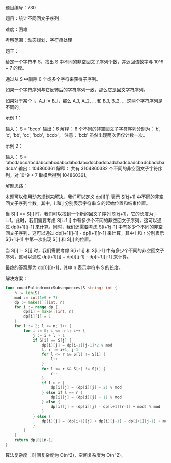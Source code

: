 题目编号：730

题目：统计不同回文子序列

难度：困难

考察范围：动态规划、字符串处理

题干：

给定一个字符串 S，找出 S 中不同的非空回文子序列个数，并返回该数字与 10^9 + 7 的模。

通过从 S 中删除 0 个或多个字符来获得子序列。

如果一个字符序列与它反转后的字符序列一致，那么它是回文字符序列。

如果对于某个 i，A_i != B_i，那么 A_1, A_2, ... 和 B_1, B_2, ... 这两个字符序列是不同的。

示例 1：

输入：
S = 'bccb'
输出：6
解释：
6 个不同的非空回文子字符序列分别为：'b', 'c', 'bb', 'cc', 'bcb', 'bccb'。
注意：'bcb' 虽然出现两次但仅计数一次。

示例 2：

输入：
S = 'abcdabcdabcdabcdabcdabcdabcdabcddcbadcbadcbadcbadcbadcbadcbadcba'
输出：104860361
解释：
共有 3104860382 个不同的非空回文子字符序列，对 10^9 + 7 取模后得到 104860361。

解题思路：

本题可以使用动态规划来解决。我们可以定义 dp[i][j] 表示 S[i:j+1] 中不同的非空回文子序列个数。其中，i 和 j 分别表示字符串 S 的起始位置和结束位置。

当 S[i] == S[j] 时，我们可以找到一个新的回文子序列 S[i:j+1]，它的长度为 j-i+1。此时，我们需要考虑 S[i+1:j] 中有多少个不同的非空回文子序列，这可以通过 dp[i+1][j-1] 来计算。同时，我们还需要考虑 S[i+1:j-1] 中有多少个不同的非空回文子序列，这可以通过 dp[i+1][j-1] - dp[l+1][r-1] 来计算，其中 l 和 r 分别表示 S[i+1:j-1] 中第一次出现 S[i] 和 S[j] 的位置。

当 S[i] != S[j] 时，我们需要考虑 S[i+1:j] 和 S[i:j-1] 中有多少个不同的非空回文子序列，这可以通过 dp[i+1][j] + dp[i][j-1] - dp[i+1][j-1] 来计算。

最终的答案即为 dp[0][n-1]，其中 n 表示字符串 S 的长度。

解决方案：

```go
func countPalindromicSubsequences(S string) int {
    n := len(S)
    mod := int(1e9 + 7)
    dp := make([][]int, n)
    for i := range dp {
        dp[i] = make([]int, n)
        dp[i][i] = 1
    }
    for l := 2; l <= n; l++ {
        for i := 0; i <= n-l; i++ {
            j := i + l - 1
            if S[i] == S[j] {
                dp[i][j] = dp[i+1][j-1]*2 % mod
                l, r := i+1, j-1
                for l <= r && S[l] != S[i] {
                    l++
                }
                for l <= r && S[r] != S[i] {
                    r--
                }
                if l > r {
                    dp[i][j] = (dp[i][j] + 2) % mod
                } else if l == r {
                    dp[i][j] = (dp[i][j] + 1) % mod
                } else {
                    dp[i][j] = (dp[i][j] - dp[l+1][r-1] + mod) % mod
                }
            } else {
                dp[i][j] = (dp[i+1][j] + dp[i][j-1] - dp[i+1][j-1] + mod) % mod
            }
        }
    }
    return dp[0][n-1]
}
```

算法复杂度：时间复杂度为 O(n^2)，空间复杂度为 O(n^2)。